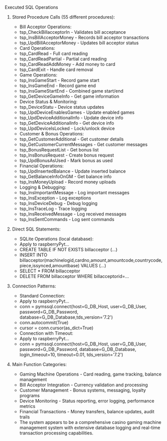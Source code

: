 Executed SQL Operations

1. Stored Procedure Calls (55 different procedures):
   - Bill Acceptor Operations:
   - tsp_CheckBillacceptorIn - Validates bill acceptance
   - tsp_InsBillAcceptorMoney - Records bill acceptor transactions
   - tsp_UpdBillAcceptorMoney - Updates bill acceptor status
   - Card Operations:
   - tsp_CardRead - Full card reading
   - tsp_CardReadPartial - Partial card reading
   - tsp_CardReadAddMoney - Add money to card
   - tsp_CardExit - Handle card removal
   - Game Operations:
   - tsp_InsGameStart - Record game start
   - tsp_InsGameEnd - Record game end
   - tsp_InsGameStartEnd - Combined game start/end
   - tsp_GetDeviceGameInfo - Get game information
   - Device Status & Monitoring:
   - tsp_DeviceStatu - Device status updates
   - tsp_UpdDeviceEnablesGames - Update enabled games
   - tsp_UpdDeviceAdditionalInfo - Update device info
   - tsp_GetDeviceAdditionalInfo - Get device info
   - tsp_UpdDeviceIsLocked - Lock/unlock device
   - Customer & Bonus Operations:
   - tsp_GetCustomerAdditional - Get customer details
   - tsp_GetCustomerCurrentMessages - Get customer messages
   - tsp_BonusRequestList - Get bonus list
   - tsp_InsBonusRequest - Create bonus request
   - tsp_UpdBonusAsUsed - Mark bonus as used
   - Financial Operations:
   - tsp_UpdInsertedBalance - Update inserted balance
   - tsp_GetBalanceInfoOnGM - Get balance info
   - tsp_InsMoneyUpload - Record money uploads
   - Logging & Debugging:
   - tsp_InsImportantMessage - Log important messages
   - tsp_InsException - Log exceptions
   - tsp_InsDeviceDebug - Debug logging
   - tsp_InsTraceLog - Trace logging
   - tsp_InsReceivedMessage - Log received messages
   - tsp_InsSentCommands - Log sent commands
2. Direct SQL Statements:
   - SQLite Operations (local database):
   - Apply to raspberryPyt...
   - CREATE TABLE IF NOT EXISTS billacceptor (...)
   - INSERT INTO billacceptor(machinelogid,cardno,amount,amountcode,countrycode,piece,issynced,amountbase) VALUES (...)
   - SELECT \* FROM billacceptor
   - DELETE FROM billacceptor WHERE billacceptorid=...
3. Connection Patterns:

   - Standard Connection:
   - Apply to raspberryPyt...
   - conn = pymssql.connect(host=G_DB_Host, user=G_DB_User, password=G_DB_Password, database=G_DB_Database,tds_version='7.2')
   - conn.autocommit(True)
   - cursor = conn.cursor(as_dict=True)
   - Connection with Timeout:
   - Apply to raspberryPyt...
   - conn = pymssql.connect(host=G_DB_Host, user=G_DB_User, password=G_DB_Password, database=G_DB_Database, login_timeout=10, timeout=0.01, tds_version='7.2')

4. Main Function Categories:

   - Gaming Machine Operations - Card reading, game tracking, balance management
   - Bill Acceptor Integration - Currency validation and processing
   - Customer Management - Bonus systems, messaging, loyalty programs
   - Device Monitoring - Status reporting, error logging, performance metrics
   - Financial Transactions - Money transfers, balance updates, audit trails
   - The system appears to be a comprehensive casino gaming machine management system with extensive database logging and real-time transaction processing capabilities.
